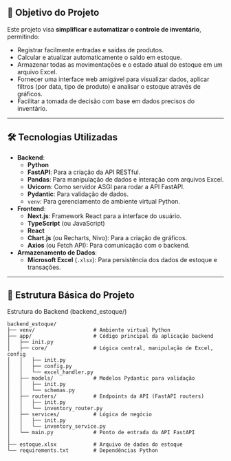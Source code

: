 ## 🎯 Objetivo do Projeto

Este projeto visa **simplificar e automatizar o controle de inventário**, permitindo:

- Registrar facilmente entradas e saídas de produtos.
- Calcular e atualizar automaticamente o saldo em estoque.
- Armazenar todas as movimentações e o estado atual do estoque em um arquivo Excel.
- Fornecer uma interface web amigável para visualizar dados, aplicar filtros (por data, tipo de produto) e analisar o estoque através de gráficos.
- Facilitar a tomada de decisão com base em dados precisos do inventário.

---

## 🛠️ Tecnologias Utilizadas

- **Backend**:
    - **Python**
    - **FastAPI**: Para a criação da API RESTful.
    - **Pandas**: Para manipulação de dados e interação com arquivos Excel.
    - **Uvicorn**: Como servidor ASGI para rodar a API FastAPI.
    - **Pydantic**: Para validação de dados.
    - `venv`: Para gerenciamento de ambiente virtual Python.
- **Frontend**:
    - **Next.js**: Framework React para a interface do usuário.
    - **TypeScript** (ou JavaScript)
    - **React**
    - **Chart.js** (ou Recharts, Nivo): Para a criação de gráficos.
    - **Axios** (ou Fetch API): Para comunicação com o backend.
- **Armazenamento de Dados**:
    - **Microsoft Excel** (`.xlsx`): Para persistência dos dados de estoque e transações.

---

## 📂 Estrutura Básica do Projeto

Estrutura do Backend (backend_estoque/)
```
backend_estoque/
├── venv/                   # Ambiente virtual Python
├── app/                    # Código principal da aplicação backend
│   ├── init.py
│   ├── core/               # Lógica central, manipulação de Excel, config
│   │   ├── init.py
│   │   ├── config.py
│   │   └── excel_handler.py
│   ├── models/             # Modelos Pydantic para validação
│   │   ├── init.py
│   │   └── schemas.py
│   ├── routers/            # Endpoints da API (FastAPI routers)
│   │   ├── init.py
│   │   └── inventory_router.py
│   ├── services/           # Lógica de negócio
│   │   ├── init.py
│   │   └── inventory_service.py
│   └── main.py             # Ponto de entrada da API FastAPI
│
├── estoque.xlsx            # Arquivo de dados do estoque
└── requirements.txt        # Dependências Python
